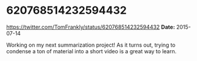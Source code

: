 # 620768514232594432
https://twitter.com/TomFrankly/status/620768514232594432
**Date:** 2015-07-14

Working on my next summarization project! As it turns out, trying to condense a ton of material into a short video is a great way to learn.
